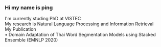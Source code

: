 ### Hi my name is ping 
I'm currently studing PhD at VISTEC <br>
My research is Natural Language Processing and Information Retrieval <br>
My Publication <br>
• Domain Adaptation of Thai Word Segmentation Models using Stacked Ensemble (EMNLP 2020) <br>


<!--
**mrpeerat/mrpeerat** is a ✨ _special_ ✨ repository because its `README.md` (this file) appears on your GitHub profile.

Here are some ideas to get you started:

- 🔭 I’m currently working on ...
- 🌱 I’m currently learning ...
- 👯 I’m looking to collaborate on ...
- 🤔 I’m looking for help with ...
- 💬 Ask me about ...
- 📫 How to reach me: ...
- 😄 Pronouns: ...
- ⚡ Fun fact: ...
-->
